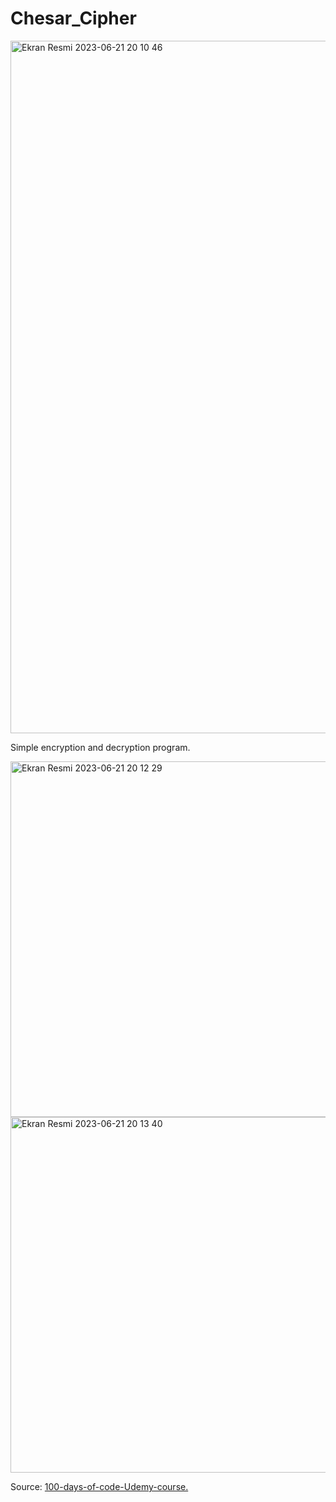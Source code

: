 # Chesar_Cipher
<img width="1108" alt="Ekran Resmi 2023-06-21 20 10 46" src="https://github.com/MetinKagit/Chesar_Cipher/assets/76729066/e4856be9-5a20-473b-97a4-bd45081c3489">

Simple encryption and decryption program.


<img width="569" alt="Ekran Resmi 2023-06-21 20 12 29" src="https://github.com/MetinKagit/Chesar_Cipher/assets/76729066/2d82ed1d-db8c-4f4c-bf8a-8b6cf3a6b0be">
<img width="569" alt="Ekran Resmi 2023-06-21 20 13 40" src="https://github.com/MetinKagit/Chesar_Cipher/assets/76729066/d8c8a9ec-e408-4a63-9b24-e291f485ae7a">

Source: [100-days-of-code-Udemy-course.](https://www.udemy.com/course/100-days-of-code/)
